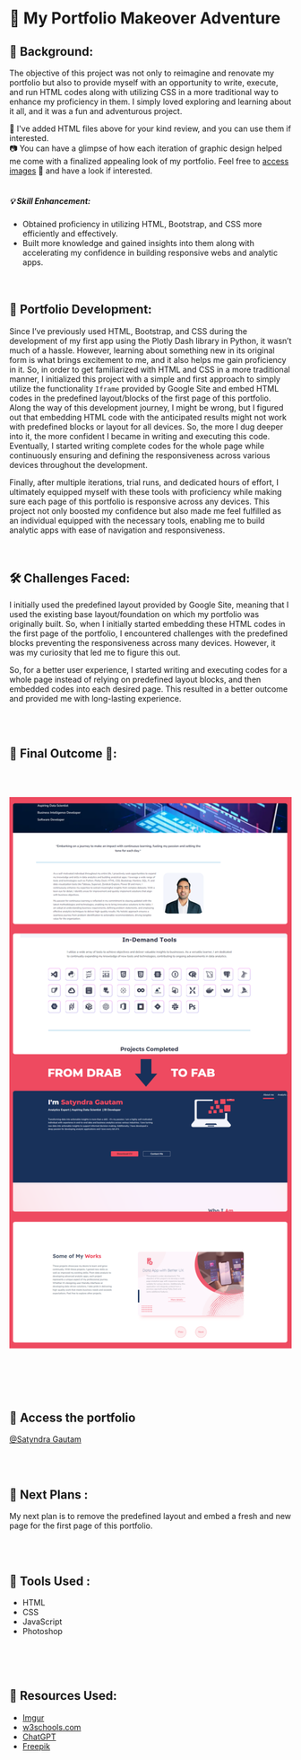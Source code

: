 # 🎨 My Portfolio Makeover Adventure

## 🌟 Background:
The objective of this project was not only to reimagine and renovate my portfolio but also to provide myself with an opportunity to write, execute, and run HTML codes 
along with utilizing CSS in a more traditional way to enhance my proficiency in them. I simply loved exploring and learning about it all, and it was a fun and adventurous project.

📁 I've added HTML files above for your kind review, and you can use them if interested.<br>
📷 You can have a glimpse of how each iteration of graphic design helped me come with a finalized appealing look of my portfolio. Feel free to [access images](https://imgur.com/a/oVnPeqP) 🔗 and have a look if interested. 
<br><br>
##### 💡 Skill Enhancement:
* Obtained proficiency in utilizing HTML, Bootstrap, and CSS more efficiently and effectively.
* Built more knowledge and gained insights into them along with accelerating my confidence in building responsive webs and analytic apps.
<br><br><br>
## 🚀 Portfolio Development:
Since I’ve previously used HTML, Bootstrap, and CSS during the development of my first app using the Plotly Dash library in Python, it wasn’t much of a hassle. 
However, learning about something new in its original form is what brings excitement to me, and it also helps me gain proficiency in it. So, in order to get 
familiarized with HTML and CSS in a more traditional manner, I initialized this project with a simple and first approach to simply utilize 
the functionality `Iframe` provided by Google Site and embed HTML codes in the predefined layout/blocks of the first page of this portfolio. Along the way 
of this development journey, I might be wrong, but I figured out that embedding HTML code with the anticipated results might not work with predefined
blocks or layout for all devices. So, the more I dug deeper into it, the more confident I became in writing and executing this code. 
Eventually, I started writing complete codes for the whole page while continuously ensuring and defining the responsiveness across various devices throughout the development.

Finally, after multiple iterations, trial runs, and dedicated hours of effort, I ultimately equipped myself with these tools with proficiency while making sure each page 
of this portfolio is responsive across any devices. This project not only boosted my confidence but also made me feel 
fulfilled as an individual equipped with the necessary tools, enabling me to build analytic apps with ease of navigation and responsiveness.
<br><br><br>
## 🛠️ Challenges Faced:
I initially used the predefined layout provided by Google Site, meaning that I used the existing base layout/foundation on which my portfolio was originally built. 
So, when I initially started embedding these HTML codes in the first page of the portfolio, I encountered challenges with the predefined blocks preventing the 
responsiveness across many devices. However, it was my curiosity that led me to figure this out.

So, for a better user experience, I started writing and executing codes for a whole page instead of relying on predefined layout blocks, and then embedded codes into each desired page. This resulted in a better outcome and provided me with long-lasting experience.

<br><br>
## 🎉 Final Outcome 🎉: 
<br><br>

![New vs Old](https://github.com/satyndragautam/my-portfolio-makeover-adventure/blob/main/images/new_vs_old.png)

<br>

<br><br>
## 🔗 Access the portfolio 
[@Satyndra Gautam](https://sites.google.com/view/gautamsatyndra/about-me)

<br><br>
## 🎯 Next Plans : 

My next plan is to remove the predefined layout and embed a fresh and new page for the first page of this portfolio.

<br><br>
## 🧰 Tools Used : 
* HTML
* CSS
* JavaScript 
* Photoshop

<br><br><br>
## 📝 Resources Used: 
* [Imgur](https://imgur.com/)
* [w3schools.com](https://www.w3schools.com/)
* [ChatGPT](https://chat.openai.com/)
* [Freepik](https://www.freepik.com/)
